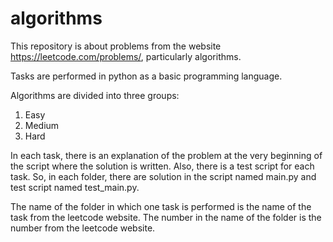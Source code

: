 # algorithms
This repository is about problems from the website https://leetcode.com/problems/, particularly algorithms.

Tasks are performed in python as a basic programming language.

Algorithms are divided into three groups:
1. Easy
2. Medium
3. Hard


In each task, there is an explanation of the problem at the very beginning of the script where the solution is written. Also, there is a test script for each task.
So, in each folder, there are solution in the script named main.py and test script named test_main.py.

The name of the folder in which one task is performed is the name of the task from the leetcode website. The number in the name of the folder is the number from the leetcode website.
